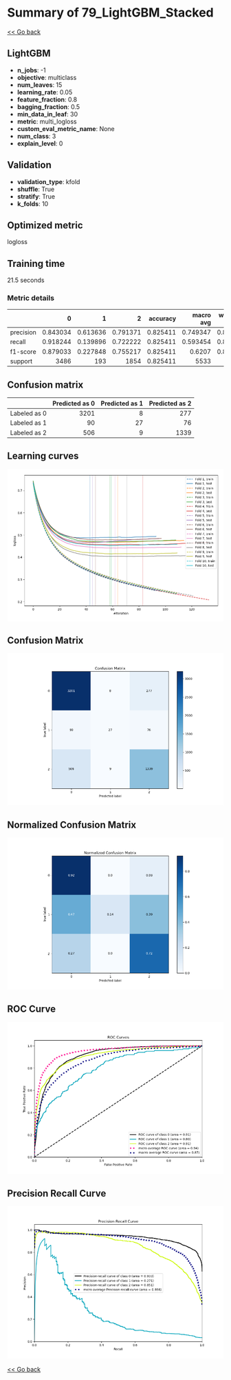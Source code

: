 # Summary of 79_LightGBM_Stacked

[<< Go back](../README.md)


## LightGBM
- **n_jobs**: -1
- **objective**: multiclass
- **num_leaves**: 15
- **learning_rate**: 0.05
- **feature_fraction**: 0.8
- **bagging_fraction**: 0.5
- **min_data_in_leaf**: 30
- **metric**: multi_logloss
- **custom_eval_metric_name**: None
- **num_class**: 3
- **explain_level**: 0

## Validation
 - **validation_type**: kfold
 - **shuffle**: True
 - **stratify**: True
 - **k_folds**: 10

## Optimized metric
logloss

## Training time

21.5 seconds

### Metric details
|           |           0 |          1 |           2 |   accuracy |   macro avg |   weighted avg |   logloss |
|:----------|------------:|-----------:|------------:|-----------:|------------:|---------------:|----------:|
| precision |    0.843034 |   0.613636 |    0.791371 |   0.825411 |    0.749347 |       0.817721 |  0.453417 |
| recall    |    0.918244 |   0.139896 |    0.722222 |   0.825411 |    0.593454 |       0.825411 |  0.453417 |
| f1-score  |    0.879033 |   0.227848 |    0.755217 |   0.825411 |    0.6207   |       0.814831 |  0.453417 |
| support   | 3486        | 193        | 1854        |   0.825411 | 5533        |    5533        |  0.453417 |


## Confusion matrix
|              |   Predicted as 0 |   Predicted as 1 |   Predicted as 2 |
|:-------------|-----------------:|-----------------:|-----------------:|
| Labeled as 0 |             3201 |                8 |              277 |
| Labeled as 1 |               90 |               27 |               76 |
| Labeled as 2 |              506 |                9 |             1339 |

## Learning curves
![Learning curves](learning_curves.png)
## Confusion Matrix

![Confusion Matrix](confusion_matrix.png)


## Normalized Confusion Matrix

![Normalized Confusion Matrix](confusion_matrix_normalized.png)


## ROC Curve

![ROC Curve](roc_curve.png)


## Precision Recall Curve

![Precision Recall Curve](precision_recall_curve.png)



[<< Go back](../README.md)
